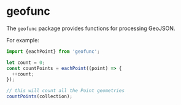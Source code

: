 # geofunc

The `geofunc` package provides functions for processing GeoJSON.

For example:

```js
import {eachPoint} from 'geofunc';

let count = 0;
const countPoints = eachPoint((point) => {
  ++count;
});

// this will count all the Point geometries
countPoints(collection);
```
